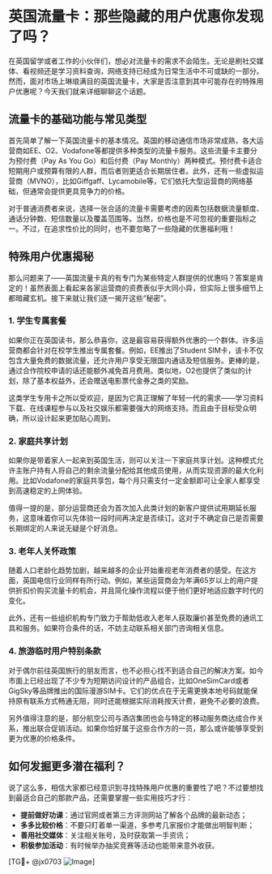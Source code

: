 # 英国流量卡：那些隐藏的用户优惠你发现了吗？

在英国留学或者工作的小伙伴们，想必对流量卡的需求不会陌生。无论是刷社交媒体、看视频还是学习资料查询，网络支持已经成为日常生活中不可或缺的一部分。然而，面对市场上琳琅满目的英国流量卡，大家是否注意到其中可能存在的特殊用户优惠呢？今天我们就来详细聊聊这个话题。

## 流量卡的基础功能与常见类型

首先简单了解一下英国流量卡的基本情况。英国的移动通信市场非常成熟，各大运营商如EE、O2、Vodafone等都提供多种类型的流量卡服务。这些流量卡主要分为预付费（Pay As You Go）和后付费（Pay Monthly）两种模式。预付费卡适合短期用户或预算有限的人群，而后者则更适合长期居住者。此外，还有一些虚拟运营商（MVNO），比如Giffgaff、Lycamobile等，它们依托大型运营商的网络基础，但通常会提供更具竞争力的价格。

对于普通消费者来说，选择一张合适的流量卡需要考虑的因素包括数据流量额度、通话分钟数、短信数量以及覆盖范围等。当然，价格也是不可忽视的重要指标之一。不过，在追求性价比的同时，也不要忽略了一些隐藏的优惠福利哦！

## 特殊用户优惠揭秘

那么问题来了——英国流量卡真的有专门为某些特定人群提供的优惠吗？答案是肯定的！虽然表面上看起来各家运营商的资费表似乎大同小异，但实际上很多细节上都暗藏玄机。接下来就让我们逐一揭开这些“秘密”。

### 1. 学生专属套餐

如果你正在英国读书，那么恭喜你，这是最容易获得额外优惠的一个群体。许多运营商都会针对在校学生推出专属套餐。例如，EE推出了Student SIM卡，该卡不仅包含大量免费的数据流量，还允许用户享受无限国内通话及短信服务。更棒的是，通过合作院校申请的话还能额外减免首月费用。类似地，O2也提供了类似的计划，除了基本权益外，还会赠送电影票代金券之类的奖励。

这类学生专用卡之所以受欢迎，是因为它真正理解了年轻一代的需求——学习资料下载、在线课程参与以及社交娱乐都需要强大的网络支持。而且由于目标受众明确，所以设计起来更加贴心周到。

### 2. 家庭共享计划

如果你是带着家人一起来到英国生活，则可以关注一下家庭共享计划。这种模式允许主账户持有人将自己的剩余流量分配给其他成员使用，从而实现资源的最大化利用。比如Vodafone的家庭共享包，每个月只需支付一定金额即可让全家人都享受到高速稳定的上网体验。

值得一提的是，部分运营商还会为首次加入此类计划的新客户提供试用期延长服务，这意味着你可以先体验一段时间再决定是否续订。这对于不确定自己是否需要长期绑定的人来说无疑是个好消息。

### 3. 老年人关怀政策

随着人口老龄化趋势加剧，越来越多的企业开始重视老年消费者的感受。在这方面，英国电信行业同样有所行动。例如，某些运营商会为年满65岁以上的用户提供折扣价购买流量卡的机会，并且简化操作流程以便于他们更好地适应数字时代的变化。

此外，还有一些组织机构专门致力于帮助低收入老年人获取廉价甚至免费的通讯工具和服务。如果符合条件的话，不妨主动联系相关部门咨询相关信息。

### 4. 旅游临时用户特别条款

对于偶尔前往英国旅行的朋友而言，也不必担心找不到适合自己的解决方案。如今市面上已经出现了不少专为短期访问设计的产品组合，比如OneSimCard或者GigSky等品牌推出的国际漫游SIM卡。它们的优点在于无需更换本地号码就能保持原有联系方式畅通无阻，同时还能根据实际消耗按天计费，避免不必要的浪费。

另外值得注意的是，部分航空公司与酒店集团也会与特定的移动服务商达成合作关系，推出联合促销活动。如果你恰好属于这些合作方的一员，那么或许能够享受到更为优惠的价格条件。

## 如何发掘更多潜在福利？

说了这么多，相信大家都已经意识到寻找特殊用户优惠的重要性了吧？不过要想找到最适合自己的那款产品，还需要掌握一些实用技巧才行：

- **提前做好功课**：通过官网或者第三方评测网站了解各个品牌的最新动态；
- **多多比较价格**：不要只盯着单一渠道，多参考几家报价才能做出明智判断；
- **善用社交媒体**：关注相关账号，及时获取第一手资讯；
- **积极参加活动**：有时候举办抽奖竞赛等活动也能带来意外收获。

[TG💪+ @jx0703 ![Image](https://github.com/user-attachments/assets/dbca1d08-cadb-493c-b0ec-ad6f7a83f270)]
